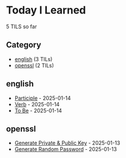 # Today I Learned

<!-- count starts -->5<!-- count ends --> TILS so far

## Category
<!-- category starts -->
* [english](#english) (3 TILs)
* [openssl](#openssl) (2 TILs)
<!-- category ends -->

<!-- index starts -->
## english

* [Participle](https://github.com/wildandhya/til/blob/main/english/participle.md) - 2025-01-14
* [Verb](https://github.com/wildandhya/til/blob/main/english/verb.md) - 2025-01-14
* [To Be](https://github.com/wildandhya/til/blob/main/english/to-be.md) - 2025-01-14

## openssl

* [Generate Private & Public Key](https://github.com/wildandhya/til/blob/main/openssl/generate-private-public-key.md) - 2025-01-13
* [Generate Random Password](https://github.com/wildandhya/til/blob/main/openssl/generate-random-password.md) - 2025-01-13
<!-- index ends -->

